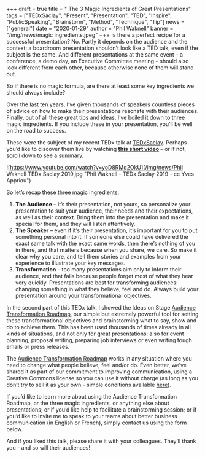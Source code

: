+++
draft = true
title = " The 3 Magic Ingredients of Great Presentations"
tags = ["TEDxSaclay", "Present", "Presentation", "TED", "Inspire", "PublicSpeaking", "Brainstorm", "Method", "Technique", "Tip"]
news = ["general"]
date = "2020-01-29"
author = "Phil Waknell"
banner = "/img/news/magic ingredients.jpeg"
+++
Is there a perfect recipe for a successful presentation? No. Partly it depends on the audience and the context: a boardroom presentation shouldn’t look like a TED talk, even if the subject is the same. And different presentations at the same event – a conference, a demo day, an Executive Committee meeting – should also look different from each other, because otherwise none of them will stand out.

So if there is no magic formula, are there at least some key ingredients we should always include?

Over the last ten years, I’ve given thousands of speakers countless pieces of advice on how to make their presentations resonate with their audiences. Finally, out of all these great tips and ideas, I’ve boiled it down to three magic ingredients. If you include these in your presentation, you’ll be well on the road to success.

These were the subject of my recent TEDx talk at [TEDxSaclay](https://tedxsaclay.com/). Perhaps you’d like to discover them live by watching **[this short video](https://m.youtube.com/watch?v=yoD8RMq2OkU)** – or if not, scroll down to see a summary.

![https://www.youtube.com/watch?v=yoD8RMq2OkU](/img/news/Phil Waknell TEDx Saclay 2019.jpg "Phil Waknell - TEDx Saclay 2019 - cc Yves Appriou")

So let’s recap these three magic ingredients:

1. **The Audience** – it’s their presentation, not yours, so personalize your presentation to suit your audience, their needs and their expectations, as well as their context. Bring them into the presentation and make it special for them, and they will listen attentively.
2. **The Speaker** – even if it’s their presentation, it’s important for you to put something personal into it. If someone else could have delivered the exact same talk with the exact same words, then there’s nothing of you in there, and that matters because when you share, we care. So make it clear why you care, and tell them stories and examples from your experience to illustrate your key messages.
3. **Transformation** – too many presentations aim only to inform their audience, and that fails because people forget most of what they hear very quickly. Presentations are best for transforming audiences: changing something in what they believe, feel and do. Always build your presentation around your transformational objectives.

In the second part of this TEDx talk, I showed the Ideas on Stage [Audience Transformation Roadmap](https://www.ideasonstage.com/audience-transformation-roadmap/), our simple but extremely powerful tool for setting these transformational objectives and brainstorming what to say, show and do to achieve them. This has been used thousands of times already in all kinds of situations, and not only for great presentations: also for event planning, proposal writing, preparing job interviews or even writing tough emails or press releases.

The [Audience Transformation Roadmap](https://www.ideasonstage.com/audience-transformation-roadmap/) works in any situation where you need to change what people believe, feel and/or do. Even better, we’ve shared it as part of our commitment to improving communication, using a Creative Commons license so you can use it without charge (as long as you don’t try to sell it as your own - simple conditions available [here](https://www.ideasonstage.com/audience-transformation-roadmap/)).

If you’d like to learn more about using the Audience Transformation Roadmap, or the three magic ingredients, or anything else about presentations; or if you’d like help to facilitate a brainstorming session; or if you’d like to invite me to speak to your teams about better business communication (in English or French), simply contact us using the form below.

And if you liked this talk, please share it with your colleagues. They’ll thank you - and so will their audiences!

